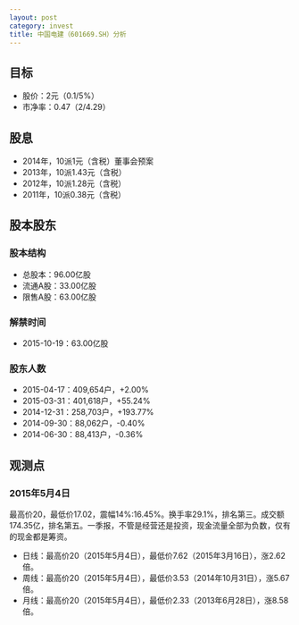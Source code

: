 ```yaml
---
layout: post
category: invest
title: 中国电建（601669.SH）分析
---
```


## 目标 ##

- 股价：2元（0.1/5%）
- 市净率：0.47（2/4.29）

## 股息 ##

- 2014年，10派1元（含税）董事会预案
- 2013年，10派1.43元（含税）
- 2012年，10派1.28元（含税）
- 2011年，10派0.38元（含税）

## 股本股东 ##

### 股本结构 ###

- 总股本：96.00亿股
- 流通A股：33.00亿股
- 限售A股：63.00亿股

### 解禁时间 ###

- 2015-10-19：63.00亿股

### 股东人数 ###

- 2015-04-17：409,654户，+2.00%
- 2015-03-31：401,618户，+55.24%
- 2014-12-31：258,703户，+193.77%
- 2014-09-30：88,062户，-0.40%
- 2014-06-30：88,413户，-0.36%

## 观测点 ##

### 2015年5月4日 ###

最高价20，最低价17.02，震幅14%:16.45%。换手率29.1%，排名第三。成交额174.35亿，排名第五。一季报，不管是经营还是投资，现金流量全部为负数，仅有的现金都是筹资。

- 日线：最高价20（2015年5月4日），最低价7.62（2015年3月16日），涨2.62倍。
- 周线：最高价20（2015年5月4日），最低价3.53（2014年10月31日），涨5.67倍。
- 月线：最高价20（2015年5月4日），最低价2.33（2013年6月28日），涨8.58倍。
